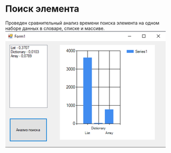 # Поиск элемента
Проведен сравнительный анализ времени поиска элемента на одном наборе данных в словаре, списке и массиве.
![Image alt](https://github.com/Zakaraya/SortingElements/raw/master/Preview.png)
